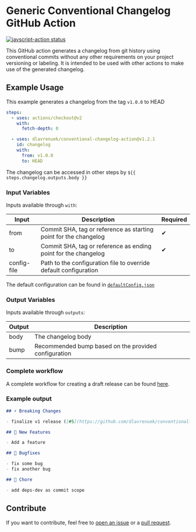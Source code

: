 # Generic Conventional Changelog GitHub Action

<a href="https://github.com/dlavrenuek/conventional-changelog-action/actions"><img alt="javscript-action status" src="https://github.com/dlavrenuek/conventional-changelog-action/workflows/development/badge.svg"></a>

This GitHub action generates a changelog from git history using conventional commits without any other
requirements on your project versioning or labeling. It is intended to be used with other actions to make use of the
generated changelog.

## Example Usage

This example generates a changelog from the tag `v1.0.0` to HEAD

```yaml
steps:
  - uses: actions/checkout@v2
    with:
      fetch-depth: 0

  - uses: dlavrenuek/conventional-changelog-action@v1.2.1
    id: changelog
    with:
      from: v1.0.0
      to: HEAD
```

The changelog can be accessed in other steps by `${{ steps.changelog.outputs.body }}`

### Input Variables

Inputs available through `with`:

| Input       | Description                                                      | Required |
| ----------- | ---------------------------------------------------------------- | -------- |
| from        | Commit SHA, tag or reference as starting point for the changelog | ✔        |
| to          | Commit SHA, tag or reference as ending point for the changelog   | ✔        |
| config-file | Path to the configuration file to override default configuration |          |

The default configuration can be found in [`defaultConfig.json`](https://github.com/dlavrenuek/conventional-changelog-action/master/src/defaultConfig.json)

### Output Variables

Inputs available through `outputs`:

| Output | Description                                          |
| ------ | ---------------------------------------------------- |
| body   | The changelog body                                   |
| bump   | Recommended bump based on the provided configuration |

### Complete workflow

A complete workflow for creating a draft release can be found [here](https://github.com/dlavrenuek/conventional-changelog-action/blob/master/.github/workflows/draft-release.yml).

### Example output

```markdown
## ⚡️ Breaking Changes

- finalize v1 release ([#5](https://github.com/dlavrenuek/conventional-changelog-action/issues/5))

## 🚀 New Features

- Add a feature

## 💊 Bugfixes

- fix some bug
- fix another bug

## 🧹 Chore

- add deps-dev as commit scope
```

## Contribute

If you want to contribute, feel free to [open an issue](https://github.com/dlavrenuek/conventional-changelog-action/issues) or a [pull request](https://github.com/dlavrenuek/conventional-changelog-action/pulls).
